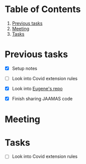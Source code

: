 
# Table of Contents

1.  [Previous tasks](#org594d2cc)
2.  [Meeting](#org91c8cc7)
3.  [Tasks](#orga10f368)


<a id="org594d2cc"></a>

# Previous tasks

-   [X] Setup notes
-   [ ] Look into Covid extension rules
-   [X] Look into [Eugene's repo](https://github.com/eugenevinitsky/sequential_social_dilemma_games)
-   [X] Finish sharing JAAMAS code


<a id="org91c8cc7"></a>

# Meeting


<a id="orga10f368"></a>

# Tasks

-   [ ] Look into Covid extension rules

